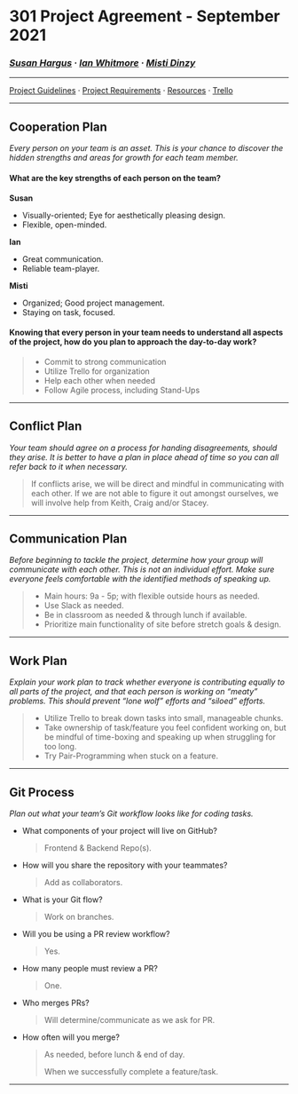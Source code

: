 # 301 Project Agreement - September 2021

### ***[Susan Hargus](susan.md) &middot; [Ian Whitmore](ian.md) &middot; [Misti Dinzy](misti.md)***

_____

[Project Guidelines](https://mistidinzy.github.io/301-ProjectPlanning/project-guidelines.html) &middot;
[Project Requirements](https://mistidinzy.github.io/301-ProjectPlanning/project-guidelines.html#grading) &middot;
[Resources](https://mistidinzy.github.io/301-ProjectPlanning/resources.html) &middot;
[Trello](https://trello.com/b/KuDlJ9PD/301-project)

_____

## Cooperation Plan

*Every person on your team is an asset. This is your chance to discover the hidden strengths and areas for growth for each team member.*

#### What are the key strengths of each person on the team?
  
  **Susan**
  * Visually-oriented; Eye for aesthetically pleasing design.
  * Flexible, open-minded.

  **Ian**
  * Great communication.
  * Reliable team-player.

  **Misti**
  * Organized; Good project management.
  * Staying on task, focused.

#### Knowing that every person in your team needs to understand all aspects of the project, how do you plan to approach the day-to-day work?

  > * Commit to strong communication
  > * Utilize Trello for organization
  > * Help each other when needed
  > * Follow Agile process, including Stand-Ups

_____

## Conflict Plan

*Your team should agree on a process for handing disagreements, should they arise. It is better to have a plan in place ahead of time so you can all refer back to it when necessary.*

  > If conflicts arise, we will be direct and mindful in communicating with each other. If we are not able to figure it out amongst ourselves, we will involve help from Keith, Craig and/or Stacey.

_____

## Communication Plan

*Before beginning to tackle the project, determine how your group will communicate with each other. This is not an individual effort. Make sure everyone feels comfortable with the identified methods of speaking up.*

  > * Main hours: 9a - 5p; with flexible outside hours as needed.
  > * Use Slack as needed.
  > * Be in classroom as needed & through lunch if available.
  > * Prioritize main functionality of site before stretch goals & design.

_____

## Work Plan

*Explain your work plan to track whether everyone is contributing equally to all parts of the project, and that each person is working on “meaty” problems. This should prevent “lone wolf” efforts and “siloed” efforts.*

> * Utilize Trello to break down tasks into small, manageable chunks.
> * Take ownership of task/feature you feel confident working on, but be mindful of time-boxing and speaking up when struggling for too long.
> * Try Pair-Programming when stuck on a feature.

_____

## Git Process

*Plan out what your team’s Git workflow looks like for coding tasks.*

* What components of your project will live on GitHub?
  > Frontend & Backend Repo(s).
* How will you share the repository with your teammates?
  > Add as collaborators.
* What is your Git flow?
  > Work on branches.
* Will you be using a PR review workflow?
  > Yes.
* How many people must review a PR?
  > One.
* Who merges PRs?
  > Will determine/communicate as we ask for PR.
* How often will you merge?
  > As needed, before lunch & end of day.
  >
  > When we successfully complete a feature/task.
  
_____
